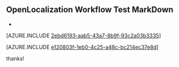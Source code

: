 ## OpenLocalization Workflow Test MarkDown
* 

[AZURE.INCLUDE [2ebd6193-aab5-43a7-8b9f-93c2a03b3335](calleeMd1.md)]



[AZURE.INCLUDE [e120803f-1eb0-4c25-a48c-bc214ec37e8d](calleeMd2.md)]

 
thanks!
